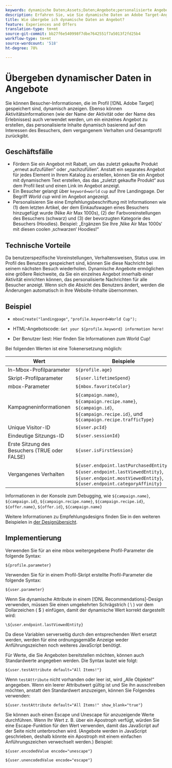 ```yaml
---
keywords: dynamische Daten;Assets;Daten;Angebote;personalisierte Angebote;persönliche Angebote;Token ersetzen
description: Erfahren Sie, wie Sie dynamische Daten an Adobe Target-Angebot weitergeben. Untersuchen Sie Geschäftsfälle, die aufzeigen, warum Sie möglicherweise dynamische Angebot und Ansichten und Implementierungsinformationen verwenden möchten.
title: Wie übergebe ich dynamische Daten an Angebot?
feature: Experiences and Offers
translation-type: tm+mt
source-git-commit: bb27f6e540998f7dbe7642551f7a5013f2fd25b4
workflow-type: tm+mt
source-wordcount: '518'
ht-degree: 78%

---
```



# Übergeben dynamischer Daten in Angebote

Sie können Besucher-Informationen, die im Profil [!DNL Adobe Target] gespeichert sind, dynamisch anzeigen. Ebenso können Aktivitätsinformationen (wie der Name der Aktivität oder der Name des Erlebnisses) auch verwendet werden, um ein einzelnes Angebot zu erstellen, das personalisierte Inhalte dynamisch basierend auf den Interessen des Besuchers, dem vergangenem Verhalten und Gesamtprofil zurückgibt.

## Geschäftsfälle

* Fördern Sie ein Angebot mit Rabatt, um das zuletzt gekaufte Produkt „erneut aufzufüllen“ oder „nachzufüllen“. Anstatt ein separates Angebot für jedes Element in Ihrem Katalog zu erstellen, können Sie ein Angebot mit dynamischem Text erstellen, das das „zuletzt gekaufte Produkt“ aus dem Profil liest und einen Link im Angebot anzeigt.
* Ein Besucher gelangt über `keyword=world` `cup` auf Ihre Landingpage. Der Begriff *World cup* wird im Angebot angezeigt.
* Personalisieren Sie eine Empfehlungsbeschriftung mit Informationen wie (1) dem letzten Artikel, der dem Einkaufswagen eines Besuchers hinzugefügt wurde (Nike Air Max 1000s), (2) der Farbvoreinstellungen des Besuchers (schwarz) und (3) der bevorzugten Kategorie des Besuchers (Hoodies). Beispiel: „Ergänzen Sie Ihre ‚Nike Air Max 1000s‘ mit diesen coolen ‚schwarzen‘ Hoodies!“

## Technische Vorteile

Da benutzerspezifische Voreinstellungen, Verhaltensweisen, Status usw. im Profil des Benutzers gespeichert sind, können Sie diese Nachricht bei seinem nächsten Besuch wiederholen. Dynamische Angebote ermöglichen eine größere Reichweite, da Sie ein einzelnes Angebot innerhalb einer Aktivität einrichten können, das personalisierte Nachrichten für alle Besucher anzeigt. Wenn sich die Absicht des Benutzers ändert, werden die Änderungen automatisch in Ihre Website-Inhalte übernommen.

## Beispiel

* `mboxCreate("landingpage"`, `"profile.keyword=World Cup");`

* HTML-Angebotscode: `Get your ${profile.keyword} information here!`
* Der Benutzer liest: Hier finden Sie Informationen zum World Cup!

Bei folgenden Werten ist eine Tokenersetzung möglich:

| Wert | Beispiele |
|--- |--- |
| In-Mbox-Profilparameter | `${profile.age}` |
| Skript-Profilparameter | `${user.lifetimeSpend}` |
| mbox-Parameter | `${mbox.favoriteColor}` |
| Kampagneninformationen | `${campaign.name}`, `${campaign.recipe.name}`, `${campaign.id}`, `${campaign.recipe.id}`, und `${campaign.recipe.trafficType}` |
| Unique Visitor-ID | `${user.pcId}` |
| Eindeutige Sitzungs-ID | `${user.sessionId}` |
| Erste Sitzung des Besuchers (TRUE oder FALSE) | `${user.isFirstSession}` |
| Vergangenes Verhalten | `${user.endpoint.lastPurchasedEntity}`, `${user.endpoint.lastViewedEntity}`, `${user.endpoint.mostViewedEntity}`, `${user.endpoint.categoryAffinity}` |

Informationen in der Konsole zum Debugging, wie `${campaign.name}`, `${campaign.id}`, `${campaign.recipe.name}`, `${campaign.recipe.id}`, `${offer.name}`, `${offer.id}`, `${campaign.name}`

Weitere Informationen zu Empfehlungsdesigns finden Sie in den weiteren Beispielen in [der Designübersicht](/help/c-recommendations/c-design-overview/design-overview.md).

## Implementierung

Verwenden Sie für an eine mbox weitergegebene Profil-Parameter die folgende Syntax:

`${profile.parameter}`

Verwenden Sie für in einem Profil-Skript erstellte Profil-Parameter die folgende Syntax:

`${user.parameter}`

Wenn Sie dynamische Attribute in einem [!DNL Recommendations]-Design verwenden, müssen Sie einen umgekehrten Schrägstrich ( \ ) vor dem Dollarzeichen ( $ ) einfügen, damit der dynamische Wert korrekt dargestellt wird:

`\${user.endpoint.lastViewedEntity}`

Da diese Variablen serverseitig durch den entsprechenden Wert ersetzt werden, werden für eine ordnungsgemäße Anzeige weder Anführungszeichen noch weiteres JavaScript benötigt.

Für Werte, die Sie Angeboten bereitstellen möchten, können auch Standardwerte angegeben werden. Die Syntax lautet wie folgt:

`${user.testAttribute default="All Items!"}`

Wenn `testAttribute` nicht vorhanden oder leer ist, wird „Alle Objekte!“ angegeben. Wenn ein leerer Attributwert gültig ist und Sie ihn ausschreiben möchten, anstatt den Standardwert anzuzeigen, können Sie Folgendes verwenden:

`${user.testAttribute default="All Items!" show_blank="true"}`

Sie können auch einen Escape und Unescape für anzuzeigende Werte durchführen. Wenn Ihr Wert z. B. über ein Apostroph verfügt, würden Sie eine Escape-Funktion für den Wert verwenden, damit das JavaScript auf der Seite nicht unterbrochen wird. (Angebote werden in JavaScript geschrieben, deshalb könnte ein Apostroph mit einem einfachen Anführungszeichen verwechselt werden.) Beispiel:

`${user.encodedValue encode="unescape"}`

`${user.unencodedValue encode="escape"}`